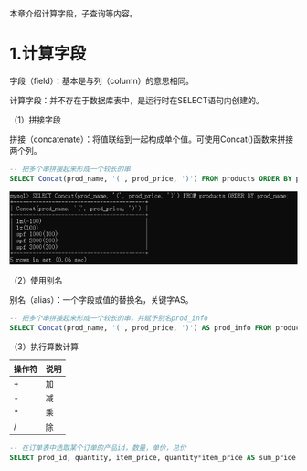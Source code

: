 
本章介绍计算字段，子查询等内容。

# 1.计算字段

字段（field）：基本是与列（column）的意思相同。

计算字段：并不存在于数据库表中，是运行时在SELECT语句内创建的。

（1）拼接字段

拼接（concatenate）：将值联结到一起构成单个值。可使用Concat()函数来拼接两个列。

```sql
-- 把多个串拼接起来形成一个较长的串
SELECT Concat(prod_name, '(', prod_price, ')') FROM products ORDER BY prod_name;
```

![区别](../assets/images/MySQL/5/1.png)

（2）使用别名

别名（alias）：一个字段或值的替换名，关键字AS。

```sql
-- 把多个串拼接起来形成一个较长的串，并赋予别名prod_info
SELECT Concat(prod_name, '(', prod_price, ')') AS prod_info FROM products ORDER BY prod_name;
```

（3）执行算数计算

|操作符                 |说明                              |
|----------------------|----------------------------------|
|+|加|
|-|减|
|*|乘|
|/|除|

```sql
-- 在订单表中选取某个订单的产品id，数量，单价，总价
SELECT prod_id, quantity, item_price, quantity*item_price AS sum_price FROM order_items WHERE order_id = 2005;
```
